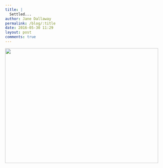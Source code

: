 ```yaml
---
title: |
  Settled...
author: Jane Dallaway
permalink: /blog/:title
date: 2016-05-30 11:29
layout: post
comments: true
---
```


<div><a href="http://static.skitters.dallaway.com/IPtp_FullSizeRender.jpg"><img src="http://static.skitters.dallaway.com/IPtp_thumb_FullSizeRender.jpg" width="500" height="375"/></a></div>



  

      
